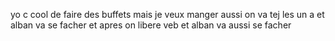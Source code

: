yo c cool de faire des buffets 
mais je veux manger aussi on va tej les un a
et alban va se facher
et apres on libere veb
et alban va aussi se facher